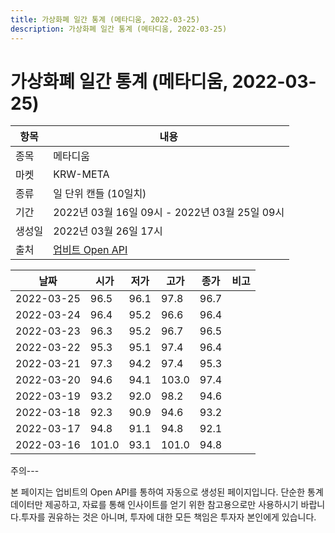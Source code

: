 ```yaml
---
title: 가상화폐 일간 통계 (메타디움, 2022-03-25)
description: 가상화폐 일간 통계 (메타디움, 2022-03-25)
---
```


가상화폐 일간 통계 (메타디움, 2022-03-25)
===

|항목|내용|
|--|--|
|종목|메타디움|
|마켓|KRW-META|
|종류|일 단위 캔들 (10일치)|
|기간|2022년 03월 16일 09시 - 2022년 03월 25일 09시|
|생성일|2022년 03월 26일 17시|
|출처|[업비트 Open API](https://docs.upbit.com)|


|날짜|시가|저가|고가|종가|비고|
|--|--|--|--|--|--|
|2022-03-25|96.5|96.1|97.8|96.7|    |
|2022-03-24|96.4|95.2|96.6|96.4|    |
|2022-03-23|96.3|95.2|96.7|96.5|    |
|2022-03-22|95.3|95.1|97.4|96.4|    |
|2022-03-21|97.3|94.2|97.4|95.3|    |
|2022-03-20|94.6|94.1|103.0|97.4|    |
|2022-03-19|93.2|92.0|98.2|94.6|    |
|2022-03-18|92.3|90.9|94.6|93.2|    |
|2022-03-17|94.8|91.1|94.8|92.1|    |
|2022-03-16|101.0|93.1|101.0|94.8|    |


주의---

본 페이지는 업비트의 Open API를 통하여 자동으로 생성된 페이지입니다. 단순한 통계 데이터만 제공하고, 자료를 통해 인사이트를 얻기 위한 참고용으로만 사용하시기 바랍니다.투자를 권유하는 것은 아니며, 투자에 대한 모든 책임은 투자자 본인에게 있습니다.